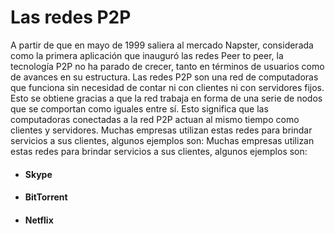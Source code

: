 
# Las redes P2P
A partir de que en mayo de 1999 saliera al mercado Napster,
considerada como la primera aplicación que inauguró las redes Peer to peer,
la tecnología P2P no ha parado de crecer, tanto en términos de usuarios
como de avances en su estructura.
Las redes P2P son una red de computadoras que funciona sin necesidad de
contar ni con clientes ni con servidores fijos. Esto se obtiene gracias a que
la red trabaja en forma de una serie de nodos que se comportan como iguales
entre sí. Esto significa que las computadoras conectadas a la red P2P
actuan al mismo tiempo como clientes y servidores.
Muchas empresas utilizan estas redes para brindar servicios a sus clientes,
algunos ejemplos son:
Muchas empresas utilizan estas redes para brindar servicios a sus clientes,
algunos ejemplos son:
* #### Skype
* #### BitTorrent
* #### Netflix
